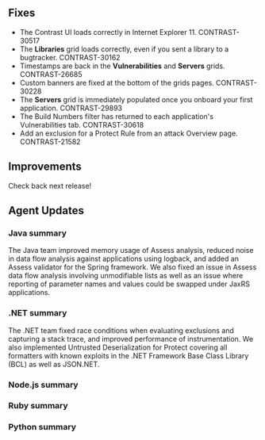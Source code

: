<!--
title: "Contrast 3.6.1 - February 2019"
description: "Contrast 3.6.1 February 2019"
tags: "3.6.1 February Release Notes"
-->


## Fixes

* The Contrast UI loads correctly in Internet Explorer 11. CONTRAST-30517
* The **Libraries** grid loads correctly, even if you sent a library to a bugtracker. CONTRAST-30162
* Timestamps are back in the **Vulnerabilities** and **Servers** grids. CONTRAST-26685
* Custom banners are fixed at the bottom of the grids pages. CONTRAST-30228
* The **Servers** grid is immediately populated once you onboard your first application. CONTRAST-29893
* The Build Numbers filter has returned to each application's Vulnerabilities tab. CONTRAST-30618
* Add an exclusion for a Protect Rule from an attack Overview page. CONTRAST-21582

## Improvements

Check back next release!

## Agent Updates

### Java summary 

The Java team improved memory usage of Assess analysis, reduced noise in data flow analysis against applications using logback, and added an Assess validator for the Spring framework. We also fixed an issue in Assess data flow analysis involving unmodifiable lists as well as an issue where reporting of parameter names and values could be swapped under JaxRS applications. 

### .NET summary 

The .NET team fixed race conditions when evaluating exclusions and capturing a stack trace, and improved performance of instrumentation. We also implemented Untrusted Deserialization for Protect covering all formatters with known exploits in the .NET Framework Base Class Library (BCL) as well as JSON.NET.

### Node.js summary 


### Ruby summary 


### Python summary



